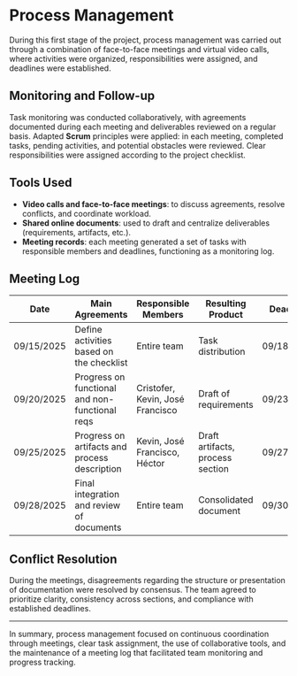# Process Management

During this first stage of the project, process management was carried out through a combination of face-to-face meetings and virtual video calls, where activities were organized, responsibilities were assigned, and deadlines were established.

## Monitoring and Follow-up

Task monitoring was conducted collaboratively, with agreements documented during each meeting and deliverables reviewed on a regular basis. Adapted **Scrum** principles were applied: in each meeting, completed tasks, pending activities, and potential obstacles were reviewed. Clear responsibilities were assigned according to the project checklist.

## Tools Used

* **Video calls and face-to-face meetings**: to discuss agreements, resolve conflicts, and coordinate workload.
* **Shared online documents**: used to draft and centralize deliverables (requirements, artifacts, etc.).
* **Meeting records**: each meeting generated a set of tasks with responsible members and deadlines, functioning as a monitoring log.

## Meeting Log

| Date       | Main Agreements                                | Responsible Members              | Resulting Product                | Deadline   |
| ---------- | ---------------------------------------------- | -------------------------------- | -------------------------------- | ---------- |
| 09/15/2025 | Define activities based on the checklist       | Entire team                      | Task distribution                | 09/18/2025 |
| 09/20/2025 | Progress on functional and non-functional reqs | Cristofer, Kevin, José Francisco | Draft of requirements            | 09/23/2025 |
| 09/25/2025 | Progress on artifacts and process description  | Kevin, José Francisco, Héctor    | Draft artifacts, process section | 09/27/2025 |
| 09/28/2025 | Final integration and review of documents      | Entire team                      | Consolidated document            | 09/30/2025 |

## Conflict Resolution

During the meetings, disagreements regarding the structure or presentation of documentation were resolved by consensus. The team agreed to prioritize clarity, consistency across sections, and compliance with established deadlines.

---

In summary, process management focused on continuous coordination through meetings, clear task assignment, the use of collaborative tools, and the maintenance of a meeting log that facilitated team monitoring and progress tracking.

